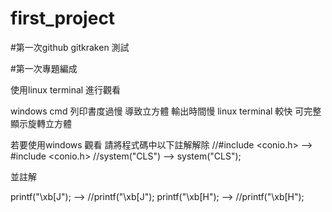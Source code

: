 # first_project

#第一次github gitkraken 測試

#第一次專題編成


使用linux terminal 進行觀看

windows cmd 列印書度過慢  導致立方體 輸出時間慢
linux terminal 較快 可完整顯示旋轉立方體

若要使用windows 觀看 請將程式碼中以下註解解除
//#include <conio.h>   --> #include <conio.h>
//system("CLS")  --> system("CLS");

並註解

printf("\xb[J"); --> //printf("\xb[J");
printf("\xb[H"); --> //printf("\xb[H");
